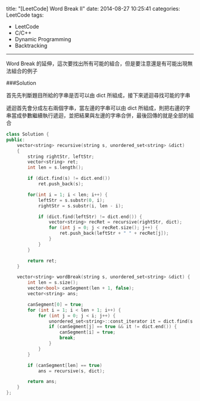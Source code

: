 title: "[LeetCode] Word Break II"
date: 2014-08-27 10:25:41
categories: LeetCode
tags:
- LeetCode
- C/C++
- Dynamic Programming
- Backtracking
---
Word Break 的延伸，這次要找出所有可能的組合，但是要注意還是有可能出現無法組合的例子

<!-- more -->

###Solution

首先先判斷題目所給的字串是否可以由 dict 所組成，接下來遞迴尋找可能的字串

遞迴首先會分成左右兩個字串，當左邊的字串可以由 dict 所組成，則把右邊的字串當成參數繼續執行遞迴，並把結果與左邊的字串合併，最後回傳的就是全部的組合

``` c++
class Solution {
public:
    vector<string> recursive(string s, unordered_set<string> &dict)
    {
        string rightStr, leftStr;
        vector<string> ret;
        int len = s.length();

        if (dict.find(s) != dict.end())
            ret.push_back(s);

        for(int i = 1; i < len; i++) {
            leftStr = s.substr(0, i);
            rightStr = s.substr(i, len - i);

            if (dict.find(leftStr) != dict.end()) {
                vector<string> recRet = recursive(rightStr, dict);
                for (int j = 0; j < recRet.size(); j++) {
                    ret.push_back(leftStr + " " + recRet[j]);
                }
            }
        }

        return ret;
    }

    vector<string> wordBreak(string s, unordered_set<string> &dict) {
        int len = s.size();
        vector<bool> canSegment(len + 1, false);
        vector<string> ans;

        canSegment[0] = true;
        for (int i = 1; i < len + 1; i++) {
            for (int j = 0; j < i; j++) {
                unordered_set<string>::const_iterator it = dict.find(s.substr(j, i - j));
                if (canSegment[j] == true && it != dict.end()) {
                    canSegment[i] = true;
                    break;
                }
            }
        }

        if (canSegment[len] == true)
            ans = recursive(s, dict);

        return ans;
    }
};
```
